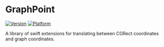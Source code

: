 # GraphPoint
[![Version](https://img.shields.io/cocoapods/v/GraphPoint.svg?style=flat)](http://cocoadocs.org/docsets/GraphPoint)
[![Platform](https://img.shields.io/cocoapods/p/GraphPoint.svg?style=flat)](http://cocoadocs.org/docsets/GraphPoint)

A library of swift extensions for translating between CGRect coordinates and graph coordinates.



